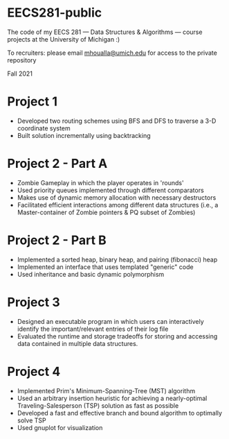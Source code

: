 # EECS281-public
The code of my EECS 281 — Data Structures &amp; Algorithms — course projects at the University of Michigan :)

To recruiters: please email mhoualla@umich.edu for access to the private repository 

Fall 2021

# Project 1
- Developed two routing schemes using BFS and DFS to traverse a 3-D coordinate system
- Built solution incrementally using backtracking

 # Project 2 - Part A 
- Zombie Gameplay in which the player operates in 'rounds'
- Used priority queues implemented through different comparators 
- Makes use of dynamic memory allocation with necessary destructors 
- Facilitated efficient interactions among different data structures (i.e., a Master-container of Zombie pointers &amp; PQ subset of Zombies)

# Project 2 - Part B
- Implemented a sorted heap, binary heap, and pairing (fibonacci) heap
- Implemented an interface that uses templated "generic" code
- Used inheritance and basic dynamic polymorphism 

# Project 3
- Designed an executable program in which users can interactively identify the important/relevant entries of their log file
- Evaluated the runtime and storage tradeoffs for storing and accessing data contained in multiple data structures.

# Project 4
- Implemented Prim's Minimum-Spanning-Tree (MST) algorithm 
- Used an arbitrary insertion heuristic for achieving a nearly-optimal Traveling-Salesperson (TSP) solution as fast as possible
- Developed a fast and effective branch and bound algorithm to optimally solve TSP
- Used gnuplot for visualization
